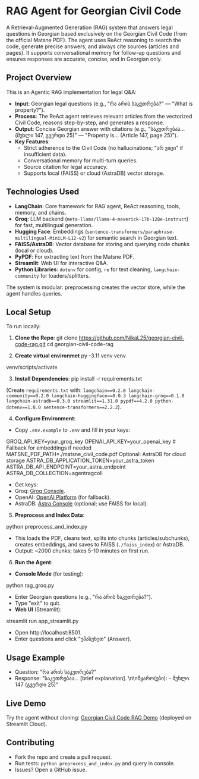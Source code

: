 # RAG Agent for Georgian Civil Code

A Retrieval-Augmented Generation (RAG) system that answers legal questions in Georgian based exclusively on the Georgian Civil Code (from the official Matsne PDF). The agent uses ReAct reasoning to search the code, generate precise answers, and always cite sources (articles and pages). It supports conversational memory for follow-up questions and ensures responses are accurate, concise, and in Georgian only.

## Project Overview

This is an Agentic RAG implementation for legal Q&A:

- **Input**: Georgian legal questions (e.g., "რა არის საკუთრება?" — "What is property?").
- **Process**: The ReAct agent retrieves relevant articles from the vectorized Civil Code, reasons step-by-step, and generates a response.
- **Output**: Concise Georgian answer with citations (e.g., "საკუთრებაა... (მუხლი 147, გვერდი 25)" — "Property is... (Article 147, page 25)").
- **Key Features**:
  - Strict adherence to the Civil Code (no hallucinations; "არ ვიცი" if insufficient data).
  - Conversational memory for multi-turn queries.
  - Source citation for legal accuracy.
  - Supports local (FAISS) or cloud (AstraDB) vector storage.

## Technologies Used

- **LangChain**: Core framework for RAG agent, ReAct reasoning, tools, memory, and chains.
- **Groq**: LLM backend (`meta-llama/llama-4-maverick-17b-128e-instruct`) for fast, multilingual generation.
- **Hugging Face**: Embeddings (`sentence-transformers/paraphrase-multilingual-MiniLM-L12-v2`) for semantic search in Georgian text.
- **FAISS/AstraDB**: Vector database for storing and querying code chunks (local or cloud).
- **PyPDF**: For extracting text from the Matsne PDF.
- **Streamlit**: Web UI for interactive Q&A.
- **Python Libraries**: `dotenv` for config, `re` for text cleaning, `langchain-community` for loaders/splitters.

The system is modular: preprocessing creates the vector store, while the agent handles queries.

## Local Setup

To run locally:

1. **Clone the Repo**:
   git clone https://github.com/NikaL25/georgian-civil-code-rag.git
   cd georgian-civil-code-rag

2. **Create virtual environmet**
   py -3.11 venv venv

venv/scripts/activate

3. **Install Dependencies**:
   pip install -r requirements.txt

(Create `requirements.txt` with: `langchain==0.2.0 langchain-community==0.2.0 langchain-huggingface==0.0.3 langchain-groq==0.1.0 langchain-astradb==0.3.0 streamlit==1.31.0 pypdf==4.2.0 python-dotenv==1.0.0 sentence-transformers==2.2.2`).

<!-- 3. **Download the PDF**:
- Get the official Georgian Civil Code PDF: [Matsne Download](https://www.matsne.gov.ge/ka/document/download/31702/134/ka/pdf).
- Save as `matsne_civil_code.pdf` in the root directory. -->

4. **Configure Environment**:

- Copy `.env.example` to `.env` and fill in your keys:

GROQ_API_KEY=your_groq_key
OPENAI_API_KEY=your_openai_key # Fallback for embeddings if needed
MATSNE_PDF_PATH=./matsne_civil_code.pdf
Optional: AstraDB for cloud storage
ASTRA_DB_APPLICATION_TOKEN=your_astra_token
ASTRA_DB_API_ENDPOINT=your_astra_endpoint
ASTRA_DB_COLLECTION=agentragcoll

- Get keys:
- Groq: [Groq Console](https://console.groq.com/keys).
- OpenAI: [OpenAI Platform](https://platform.openai.com/api-keys) (for fallback).
- AstraDB: [Astra Console](https://astra.datastax.com) (optional; use FAISS for local).

5. **Preprocess and Index Data**:

python preprocess_and_index.py

- This loads the PDF, cleans text, splits into chunks (articles/subchunks), creates embeddings, and saves to FAISS (`./faiss_index`) or AstraDB.
- Output: ~2000 chunks; takes 5-10 minutes on first run.

6. **Run the Agent**:

- **Console Mode** (for testing):

python rag_groq.py

- Enter Georgian questions (e.g., "რა არის საკუთრება?").
- Type "exit" to quit.
- **Web UI** (Streamlit):

streamlit run app_streamlit.py

- Open http://localhost:8501.
- Enter questions and click "უპასუხეთ" (Answer).

## Usage Example

- Question: "რა არის საკუთრება?"
- Response: "საკუთრებაა... [brief explanation]. \n\nწყარო(ები): - მუხლი 147 (გვერდი 25)"

## Live Demo

Try the agent without cloning: [Georgian Civil Code RAG Demo](https://-----.streamlit.app) (deployed on Streamlit Cloud).

## Contributing

- Fork the repo and create a pull request.
- Run tests: `python preprocess_and_index.py` and query in console.
- Issues? Open a GitHub issue.
